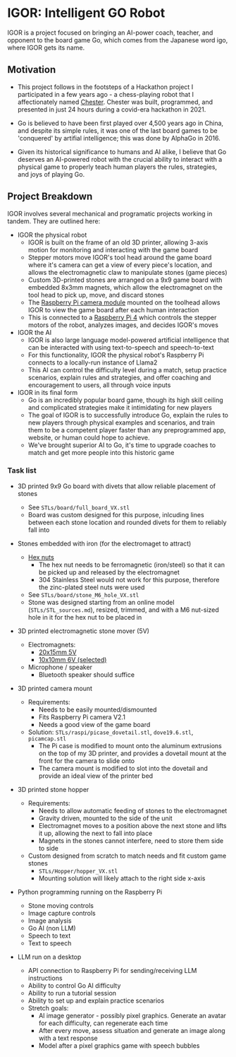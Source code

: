 # IGOR: Intelligent GO Robot

IGOR is a project focused on bringing an AI-power coach, teacher, and opponent to the board game Go, which comes from the Japanese word igo, where IGOR gets its name.  

## Motivation
- This project follows in the footsteps of a Hackathon project I participated in a few years ago - a chess-playing robot that I affectionately named [Chester](https://github.com/Michael73MGD/light-blue). Chester was built, programmed, and presented in just 24 hours during a covid-era hackathon in 2021. 

- Go is believed to have been first played over 4,500 years ago in China, and despite its simple rules, it was one of the last board games to be 'conquered' by artifial intelligence; this was done by AlphaGo in 2016. 
- Given its historical significance to humans and AI alike, I believe that Go deserves an AI-powered robot with the crucial ability to interact with a physical game to properly teach human players the rules, strategies, and joys of playing Go. 


## Project Breakdown
IGOR involves several mechanical and programatic projects working in tandem. They are outlined here:

- IGOR the physical robot
    - IGOR is built on the frame of an old 3D printer, allowing 3-axis motion for monitoring and interacting with the game board
    - Stepper motors move IGOR's tool head around the game board where it's camera can get a view of every piece's location, and allows the electromagnetic claw to manipulate stones (game pieces)
    - Custom 3D-printed stones are arranged on a 9x9 game board with embedded 8x3mm magnets, which allow the electromagnet on the tool head to pick up, move, and discard stones
    - The [Raspberry Pi camera module](https://www.raspberrypi.com/products/camera-module-v2/) mounted on the toolhead allows IGOR to view the game board after each human interaction
    - This is connected to a [Raspberry Pi 4](https://www.raspberrypi.com/products/raspberry-pi-4-model-b/) which controls the stepper motors of the robot, analyzes images, and decides IGOR's moves
- IGOR the AI
    - IGOR is also large language model-powered artificial intelligence that can be interacted with using text-to-speech and speech-to-text
    - For this functionality, IGOR the physical robot's Raspberry Pi connects to a locally-run instance of Llama2
    - This AI can control the difficulty level during a match, setup practice scenarios, explain rules and strategies, and offer coaching and encouragement to users, all through voice inputs
- IGOR in its final form
    - Go is an incredibly popular board game, though its high skill ceiling and complicated strategies make it intimidating for new players
    - The goal of IGOR is to successfully introduce Go, explain the rules to new players through physical examples and scenarios, and train them to be a competent player faster than any preprogrammed app, website, or human could hope to achieve. 
    - We've brought superior AI to Go, it's time to upgrade coaches to match and get more people into this historic game

### Task list
- 3D printed 9x9 Go board with divets that allow reliable placement of stones
    - See `STLs/board/full_board_VX.stl`
    - Board was custom designed for this purpose, inlcuding lines between each stone location and rounded divets for them to reliably fall into
- Stones embedded with iron (for the electromaget to attract)
    - [Hex nuts](https://a.co/d/gF2kllP)
        - The hex nut needs to be ferromagnetic (iron/steel) so that it can be picked up and released by the electromagnet
        - 304 Stainless Steel would not work for this purpose, therefore the zinc-plated steel nuts were used
    - See `STLs/board/stone_M6_hole_VX.stl`
    - Stone was designed starting from an online model (`STLs/STL_sources.md`), resized, trimmed, and with a M6 nut-sized hole in it for the hex nut to be placed in
- 3D printed electromagnetic stone mover (5V)
    - Electromagnets:
        - [20x15mm 5V](https://www.aliexpress.us/item/2251832388745731.html?spm=a2g0o.productlist.main.5.27407c36e4VteU&algo_pvid=15f16463-5bf9-4efb-90dd-8b5989f0b145&algo_exp_id=15f16463-5bf9-4efb-90dd-8b5989f0b145-2&pdp_npi=4%40dis%21USD%211.70%211.19%21%21%211.70%21%21%402103226117002704286314718e21e3%2112000024164379351%21sea%21US%212673377647%21&curPageLogUid=9mks4d6E7IZy)
        - [10x10mm 6V (selected)](https://www.aliexpress.us/item/2251832637809479.html?spm=a2g0o.detail.0.0.34b53153CTKQpz&gps-id=pcDetailTopMoreOtherSeller&scm=1007.40050.362094.0&scm_id=1007.40050.362094.0&scm-url=1007.40050.362094.0&pvid=083fd9e9-f589-4a9c-b498-bd4fd91a01a6&_t=gps-id:pcDetailTopMoreOtherSeller,scm-url:1007.40050.362094.0,pvid:083fd9e9-f589-4a9c-b498-bd4fd91a01a6,tpp_buckets:668%232846%238112%231997&pdp_npi=4%40dis%21USD%212.50%211.97%21%21%212.50%21%21%402103011017002704501335673efcc1%2164932969706%21rec%21US%212673377647%21)
    - Microphone / speaker
        - Bluetooth speaker should suffice
- 3D printed camera mount
    - Requirements:
        - Needs to be easily mounted/dismounted
        - Fits Raspberry Pi camera V2.1
        - Needs a good view of the game board
    - Solution: `STLs/raspi/picase_dovetail.stl`, `dove19.6.stl`, `picamcap.stl`
        - The Pi case is modified to mount onto the aluminum extrusions on the top of my 3D printer, and provides a dovetail mount at the front for the camera to slide onto
        - The camera mount is modified to slot into the dovetail and provide an ideal view of the printer bed

- 3D printed stone hopper
    - Requirements:
        - Needs to allow automatic feeding of stones to the electromagnet
        - Gravity driven, mounted to the side of the unit
        - Electromagnet moves to a position above the next stone and lifts it up, allowing the next to fall into place
        - Magnets in the stones cannot interfere, need to store them side to side
    - Custom designed from scratch to match needs and fit custom game stones
        - `STLs/Hopper/hopper_VX.stl`
        - Mounting solution will likely attach to the right side x-axis 
- Python programming running on the Raspberry Pi
    - Stone moving controls
    - Image capture controls
    - Image analysis
    - Go AI (non LLM)
    - Speech to text
    - Text to speech
- LLM run on a desktop
    - API connection to Raspberry Pi for sending/receiving LLM instructions
    - Ability to control Go AI difficulty
    - Ability to run a tutorial session
    - Ability to set up and explain practice scenarios
    - Stretch goals:
        - AI image generator - possibly pixel graphics. Generate an avatar for each difficulty, can regenerate each time
        - After every move, assess situation and generate an image along with a text response 
        - Model after a pixel graphics game with speech bubbles 